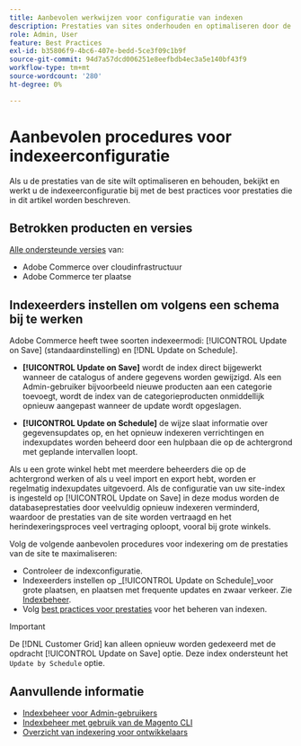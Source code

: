 ```yaml
---
title: Aanbevolen werkwijzen voor configuratie van indexen
description: Prestaties van sites onderhouden en optimaliseren door de best practices voor indexeerconfiguratie te volgen.
role: Admin, User
feature: Best Practices
exl-id: b35806f9-4bc6-407e-bedd-5ce3f09c1b9f
source-git-commit: 94d7a57dcd006251e8eefbdb4ec3a5e140bf43f9
workflow-type: tm+mt
source-wordcount: '280'
ht-degree: 0%

---
```


# Aanbevolen procedures voor indexeerconfiguratie

Als u de prestaties van de site wilt optimaliseren en behouden, bekijkt en werkt u de indexeerconfiguratie bij met de best practices voor prestaties die in dit artikel worden beschreven.

## Betrokken producten en versies

[Alle ondersteunde versies](../../../release/versions.md) van:

- Adobe Commerce over cloudinfrastructuur
- Adobe Commerce ter plaatse

## Indexeerders instellen om volgens een schema bij te werken

Adobe Commerce heeft twee soorten indexeermodi: [!UICONTROL Update on Save] (standaardinstelling) en [!DNL Update on Schedule].

- **[!UICONTROL Update on Save]** wordt de index direct bijgewerkt wanneer de catalogus of andere gegevens worden gewijzigd. Als een Admin-gebruiker bijvoorbeeld nieuwe producten aan een categorie toevoegt, wordt de index van de categorieproducten onmiddellijk opnieuw aangepast wanneer de update wordt opgeslagen.

- **[!UICONTROL Update on Schedule]** de wijze slaat informatie over gegevensupdates op, en het opnieuw indexeren verrichtingen en indexupdates worden beheerd door een hulpbaan die op de achtergrond met geplande intervallen loopt.

Als u een grote winkel hebt met meerdere beheerders die op de achtergrond werken of als u veel import en export hebt, worden er regelmatig indexupdates uitgevoerd. Als de configuratie van uw site-index is ingesteld op [!UICONTROL Update on Save] in deze modus worden de databaseprestaties door veelvuldig opnieuw indexeren verminderd, waardoor de prestaties van de site worden vertraagd en het herindexeringsproces veel vertraging oploopt, vooral bij grote winkels.

Volg de volgende aanbevolen procedures voor indexering om de prestaties van de site te maximaliseren:

- Controleer de indexconfiguratie.
- Indexeerders instellen op _[!UICONTROL Update on Schedule]_voor grote plaatsen, en plaatsen met frequente updates en zwaar verkeer. Zie [Indexbeheer](https://docs.magento.com/user-guide/system/index-management.html#change-the-index-mode).
- Volg [best practices voor prestaties](../../../performance/configuration.md) voor het beheren van indexen.

>[!IMPORTANT]
>
>De [!DNL Customer Grid] kan alleen opnieuw worden gedexeerd met de opdracht [!UICONTROL Update on Save] optie. Deze index ondersteunt het `Update by Schedule` optie.

## Aanvullende informatie

- [Indexbeheer voor Admin-gebruikers](../../../configuration/cli/manage-indexers.md#configure-indexers)
- [Indexbeheer met gebruik van de Magento CLI](https://experienceleague.adobe.com/docs/commerce-operations/configuration-guide/cli/manage-indexers.html)
- [Overzicht van indexering voor ontwikkelaars](https://developer.adobe.com/commerce/php/development/components/indexing/)
